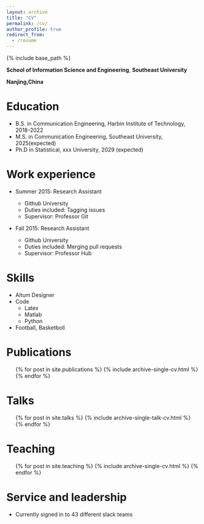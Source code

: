 ```yaml
---
layout: archive
title: "CV"
permalink: /cv/
author_profile: true
redirect_from:
  - /resume
---
```


{% include base_path %}




**School of Information Science  and Engineering**,
**Southeast University**

**Nanjing,China**

Education
======
* B.S. in Communication Engineering, Harbin Institute of Technology, 2018-2022
* M.S. in Communication Engineering, Southeast University, 2025(expected)
* Ph.D in Statistical, xxx University, 2029 (expected)

Work experience
======
* Summer 2015: Research Assistant
  * Github University
  * Duties included: Tagging issues
  * Supervisor: Professor Git

* Fall 2015: Research Assistant
  * Github University
  * Duties included: Merging pull requests
  * Supervisor: Professor Hub
  





Skills
======
* Altum Designer
* Code
  * Latex
  * Matlab
  * Python
* Football, Basketboll

Publications
======
  <ul>{% for post in site.publications %}
    {% include archive-single-cv.html %}
  {% endfor %}</ul>
  
Talks
======
  <ul>{% for post in site.talks %}
    {% include archive-single-talk-cv.html %}
  {% endfor %}</ul>
  
Teaching
======
  <ul>{% for post in site.teaching %}
    {% include archive-single-cv.html %}
  {% endfor %}</ul>
  
Service and leadership
======
* Currently signed in to 43 different slack teams

